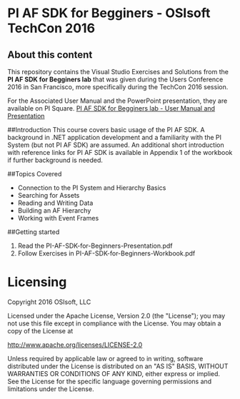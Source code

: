 # PI AF SDK for Begginers - OSIsoft TechCon 2016

## About this content

This repository contains the Visual Studio Exercises and Solutions from the **PI AF SDK for Begginers lab** that was given during the Users Conference 2016 in San Francisco, more specifically during the TechCon 2016 session.

For the Associated User Manual and the PowerPoint presentation, they are available on PI Square.
[PI AF SDK for Begginers lab - User Manual and Presentation][1] 

##Introduction
This course covers basic usage of the PI AF SDK. A background in .NET application development and a familiarity with the PI System (but not PI AF SDK) are assumed. An additional short introduction with reference links for PI AF SDK is available in Appendix 1 of the workbook if further background is needed.


##Topics Covered
- Connection to the PI System and Hierarchy Basics
- Searching for Assets
- Reading and Writing Data
- Building an AF Hierarchy
- Working with Event Frames

##Getting started
1. Read the PI-AF-SDK-for-Beginners-Presentation.pdf
2. Follow Exercises in PI-AF-SDK-for-Beginners-Workbook.pdf




# Licensing

Copyright 2016 OSIsoft, LLC
 
Licensed under the Apache License, Version 2.0 (the "License");
you may not use this file except in compliance with the License.
You may obtain a copy of the License at
 
http://www.apache.org/licenses/LICENSE-2.0
 
Unless required by applicable law or agreed to in writing, software
distributed under the License is distributed on an "AS IS" BASIS,
WITHOUT WARRANTIES OR CONDITIONS OF ANY KIND, either express or implied.
See the License for the specific language governing permissions and
limitations under the License.


[1]:https://pisquare.osisoft.com/docs/DOC-2194
